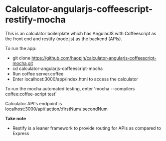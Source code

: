 Calculator-angularjs-coffeescript-restify-mocha
=======================================

This is an calculator boilerplate which has AngularJS with Coffeescript as the front end and restify (node.js) as the backend (APIs).

To run the app:

- git clone https://github.com/haopjh/calculator-angularjs-coffeescript-mocha.git
- cd calculator-angularjs-coffeescript-mocha
- Run coffee server.coffee
- Enter localhost:3000/app/index.html to access the calculator

To run the mocha automated testing, enter 'mocha --compilers coffee:coffee-script test'

Calculator API's endpoint is localhost:3000/api/:action/:firstNum/:secondNum

<b>Take note</b>
- Restify is a leaner framework to provide routing for APIs as compared to Express
